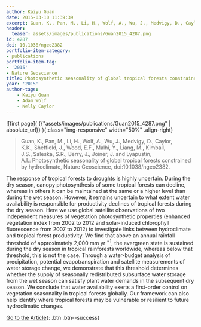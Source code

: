 ```yaml
---
author: Kaiyu Guan
date: 2015-03-10 11:39:39
excerpt: Guan, K., Pan, M., Li, H., Wolf, A., Wu, J., Medvigy, D., Caylor, K.K., Sheffield, J., Wood, E.F., Malhi, Y., Liang, M., Kimball, J.S., Saleska, S.R., Berry, J., Joiner, J. and Lyapustin, A.I. (2015) Photosynthetic seasonality of global tropical forests constrained by hydroclimate, Nature Geoscience, doi:10.1038/ ngeo2382.
header:
  teaser: assets/images/publications/Guan2015_4287.png
id: 4287
doi: 10.1038/ngeo2382
portfolio-item-category:
- publications
portfolio-item-tag:
- '2015'
- Nature Geoscience
title: Photosynthetic seasonality of global tropical forests constrained by hydroclimate
year: '2015'
author-tags:
    - Kaiyu Guan
    - Adam Wolf
    - Kelly Caylor
---
```


![first page]( {{"assets/images/publications/Guan2015_4287.png" | absolute_url}} ){:class="img-responsive" width="50%" .align-right}

> Guan, K., Pan, M., Li, H., Wolf, A., Wu, J., Medvigy, D., Caylor, K.K., Sheffield, J., Wood, E.F., Malhi, Y., Liang, M., Kimball, J.S., Saleska, S.R., Berry, J., Joiner, J. and Lyapustin, A.I.: Photosynthetic seasonality of global tropical forests constrained by hydroclimate, Nature Geoscience, doi:10.1038/ngeo2382.


The response of tropical forests to droughts is highly uncertain. During the dry season, canopy photosynthesis of some tropical forests can decline, whereas in others it can be maintained at the same or a higher level than during the wet season. However, it remains uncertain to what extent water availability is responsible for productivity declines of tropical forests during the dry season. Here we use global satellite observations of two independent measures of vegetation photosynthetic properties (enhanced vegetation index from 2002 to 2012 and solar-induced chlorophyll fluorescence from 2007 to 2012) to investigate links between hydroclimate and tropical forest productivity. We find that above an annual rainfall threshold of approximately 2,000 mm yr <sup>−1</sup>, the evergreen state is sustained during the dry season in tropical rainforests worldwide, whereas below that threshold, this is not the case. Through a water-budget analysis of precipitation, potential evapotranspiration and satellite measurements of water storage change, we demonstrate that this threshold determines whether the supply of seasonally redistributed subsurface water storage from the wet season can satisfy plant water demands in the subsequent dry season. We conclude that water availability exerts a first-order control on vegetation seasonality in tropical forests globally. Our framework can also help identify where tropical forests may be vulnerable or resilient to future hydroclimatic changes.


[Go to the Article](http://www.nature.com/ngeo/journal/vaop/ncurrent/full/ngeo2382.html){: .btn .btn--success}
